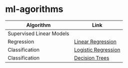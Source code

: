 # ml-agorithms

| Algorithm            | Link   |
| -------------------- |-------------|
| Supervised Linear Models           |
| Regression |[Linear Regression](https://nbviewer.jupyter.org/github/NasreenAhmed/ml-agorithms/blob/main/linear_regression.ipynb) | 
| Classification |[Logistic Regression](https://nbviewer.org/github/NasreenAhmed/ml-agorithms/blob/main/logistic_regression.ipynb) | 
| Classification |[Decision Trees](https://nbviewer.org/github/NasreenAhmed/ml-agorithms/blob/main/decision_trees.ipynb) |
